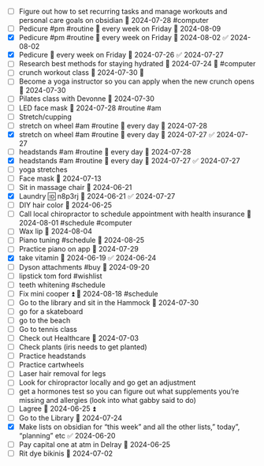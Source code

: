 - [ ] Figure out how to set recurring tasks and manage workouts and personal care goals on obsidian 📅 2024-07-28 #computer 
- [ ] Pedicure #pm #routine 🔁 every week on Friday 📅 2024-08-09
- [x] Pedicure #pm #routine 🔁 every week on Friday 📅 2024-08-02 ✅ 2024-08-02
- [x] Pedicure 🔁 every week on Friday 📅 2024-07-26 ✅ 2024-07-27
- [ ] Research best methods for staying hydrated 📅 2024-07-24 🔼 #computer 
- [ ] crunch workout class 📅 2024-07-30 🔼 
- [ ] Become a yoga instructor so you can apply when the new crunch opens 📅 2024-07-30 
- [ ] Pilates class with Devonne 📅 2024-07-30 
- [ ] LED face mask 📅 2024-07-28 #routine #am 
- [ ] Stretch/cupping
- [ ] stretch on wheel #am #routine 🔁 every day 📅 2024-07-28
- [x] stretch on wheel #am #routine 🔁 every day 📅 2024-07-27 ✅ 2024-07-27
- [ ] headstands #am #routine 🔁 every day 📅 2024-07-28
- [x] headstands #am #routine 🔁 every day 📅 2024-07-27 ✅ 2024-07-27
- [ ] yoga stretches
- [ ] Face mask 📅 2024-07-13
- [ ] Sit in massage chair 📅 2024-06-21 
- [x] Laundry 🆔 n8p3rj 📅 2024-06-21 ✅ 2024-07-27
- [ ] DIY hair color 📅 2024-06-25 
- [ ] Call local chiropractor to schedule appointment with health insurance 📅 2024-08-01 #schedule #computer 
- [ ] Wax lip 📅 2024-08-04
- [ ] Piano tuning #schedule  📅 2024-08-25 
- [ ] Practice piano on app 📅 2024-07-29 
- [x] take vitamin 📅 2024-06-19 ✅ 2024-06-24
- [ ] Dyson attachments #buy 📅 2024-09-20 
- [ ] lipstick tom ford #wishlist
- [ ] teeth whitening #schedule 
- [ ] Fix mini cooper ⏫ 🛫 2024-08-18 #schedule 
- [ ] Go to the library and sit in the Hammock 📅 2024-07-30 
- [ ] go for a skateboard
- [ ] go to the beach
- [ ] Go to tennis class
- [ ] Check out Healthcare 📅 2024-07-03 
- [ ] Check plants (iris needs to get planted)
- [ ] Practice headstands
- [ ] Practice cartwheels
- [ ] Laser hair removal for legs
- [ ] Look for chiropractor locally and go get an adjustment
- [ ] get a hormones test so you can figure out what supplements you’re missing and allergies (look into what gabby said to do)
- [ ] Lagree 📅 2024-06-25 ⏫ 
- [ ] Go to the Library 📅 2024-07-24 
- [x] Make lists on obsidian for “this week” and all the other lists,” today”, “planning” etc ✅ 2024-06-20
- [ ] Pay capital one at atm in Delray 📅 2024-06-25
- [ ] Rit dye bikinis 📅 2024-07-02 